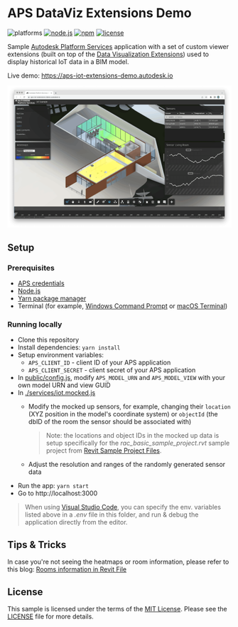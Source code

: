 # APS DataViz Extensions Demo

![platforms](https://img.shields.io/badge/platform-windows%20%7C%20osx%20%7C%20linux-lightgray.svg)
[![node.js](https://img.shields.io/badge/Node.js-16.17-blue.svg)](https://nodejs.org)
[![npm](https://img.shields.io/badge/npm-8.15-blue.svg)](https://www.npmjs.com/)
[![license](https://img.shields.io/:license-mit-green.svg)](https://opensource.org/licenses/MIT)

Sample [Autodesk Platform Services](https://aps.autodesk.com) application with a set of custom viewer extensions (built on top of the [Data Visualization Extensions](https://forge.autodesk.com/en/docs/dataviz/v1/developers_guide/introduction)) used to display historical IoT data in a BIM model.

Live demo: https://aps-iot-extensions-demo.autodesk.io

![thumbnail](./thumbnail.png)

## Setup

### Prerequisites

- [APS credentials](https://forge.autodesk.com/en/docs/oauth/v2/tutorials/create-app)
- [Node.js](https://nodejs.org)
- [Yarn package manager](https://yarnpkg.com)
- Terminal (for example, [Windows Command Prompt](https://en.wikipedia.org/wiki/Cmd.exe) or [macOS Terminal](https://support.apple.com/guide/terminal/welcome/mac))

### Running locally

- Clone this repository
- Install dependencies: `yarn install`
- Setup environment variables:
    - `APS_CLIENT_ID` - client ID of your APS application
    - `APS_CLIENT_SECRET` - client secret of your APS application
- In [public/config.js](./public/config.js), modify `APS_MODEL_URN` and `APS_MODEL_VIEW` with your own model URN and view GUID
- In [./services/iot.mocked.js](./services/iot.mocked.js)
    - Modify the mocked up sensors,
for example, changing their `location` (XYZ position in the model's coordinate system)
or `objectId` (the dbID of the room the sensor should be associated with)

        > Note: the locations and object IDs in the mocked up data is setup specifically for the _rac\_basic\_sample\_project.rvt_ sample project from [Revit Sample Project Files](https://knowledge.autodesk.com/support/revit/getting-started/caas/CloudHelp/cloudhelp/2022/ENU/Revit-GetStarted/files/GUID-61EF2F22-3A1F-4317-B925-1E85F138BE88-htm.html).

    - Adjust the resolution and ranges of the randomly generated sensor data
- Run the app: `yarn start`
- Go to http://localhost:3000

> When using [Visual Studio Code](https://code.visualstudio.com), you can specify the env. variables listed above in a _.env_ file in this folder, and run & debug the application directly from the editor.

## Tips & Tricks

In case you're not seeing the heatmaps or room information, please refer to this blog: [Rooms information in Revit File](https://aps.autodesk.com/blog/no-room-information-revit-file-when-working-dataviz-extension-viewer)

## License

This sample is licensed under the terms of the [MIT License](http://opensource.org/licenses/MIT).
Please see the [LICENSE](LICENSE) file for more details.
